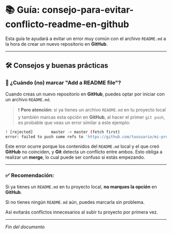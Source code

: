 # 📚 Guía: consejo-para-evitar-conflicto-readme-en-github

Esta guía te ayudará a evitar un error muy común con el archivo `README.md` a la hora de crear un nuevo repositorio en **GitHub**.

---

## 🛠️ Consejos y buenas prácticas

### 🤔 ¿Cuándo (no) marcar "Add a README file"?

Cuando creas un nuevo repositorio en **GitHub**, puedes optar por iniciar con un archivo `README.md`.

> ❗ **Pero atención:** si ya tienes un archivo `README.md` en tu proyecto local y también marcas esta opción en **GitHub**, al hacer el primer `git push`, es probable que veas un error similar a este ejemplo:

```bash
! [rejected]        master -> master (fetch first)
error: failed to push some refs to 'https://github.com/tuusuario/mi-proyecto.git'
```

Este error ocurre porque los contenidos del `README.md` local y el que creó **GitHub** no coinciden, y **Git** detecta un conflicto entre ambos. Esto obliga a realizar un **merge**, lo cual puede ser confuso si estás empezando.

---

### ✅ Recomendación:

Si ya tienes un `README.md` en tu proyecto local, **no marques la opción** en **GitHub**.

Si no tienes ningún `README.md` aún, puedes marcarla sin problema.

Así evitarás conflictos innecesarios al subir tu proyecto por primera vez.

---

*Fin del documento*
